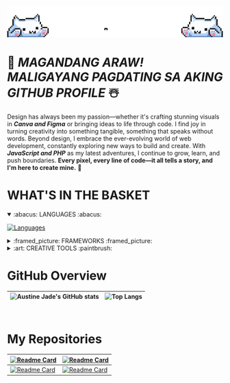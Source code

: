 <div align="center">

![Header](assets/header.gif)

</div>

# :rainbow: **_MAGANDANG ARAW! MALIGAYANG PAGDATING SA AKING GITHUB PROFILE_** :snowman_with_snow:
Design has always been my passion—whether it's crafting stunning visuals in ***Canva and Figma*** or bringing ideas to life through code. I find joy in turning creativity into something tangible, something that speaks without words. Beyond design, I embrace the ever-evolving world of web development, constantly exploring new ways to build and create. With ***JavaScript and PHP*** as my latest adventures, I continue to grow, learn, and push boundaries. **Every pixel, every line of code—it all tells a story, and I'm here to create mine.** :star2:

# WHAT'S IN THE BASKET

<details open>

<summary> :abacus: LANGUAGES :abacus: </summary>

[![Languages](https://skillicons.dev/icons?i=js,html,css,c,cpp,java,python,php,mysql)](https://skillicons.dev)

</details>

<details>

<summary> :framed_picture: FRAMEWORKS :framed_picture: </summary>

[![Frameworks](https://skillicons.dev/icons?i=bootstrap,dotnet)](https://skillicons.dev)

</details>

<details>

<summary> :art: CREATIVE TOOLS :paintbrush: </summary>

[![Design Tools](https://skillicons.dev/icons?i=figma,ps,pr,ae)](https://skillicons.dev)
![Canva](https://img.shields.io/badge/canva-020202?style=for-the-badge&logo=Canva)

</details>

<!-- My GitHub Stats -->
# GitHub Overview
<div align="center">
  
| ![Austine Jade's GitHub stats](https://github-readme-stats.vercel.app/api?username=AJBernardo&show_icons=true&theme=date_night&custom_title=My%20GitHub%20Stats&v=1) | ![Top Langs](https://github-readme-stats.vercel.app/api/top-langs/?username=AJBernardo&layout=compact&theme=date_night&card_width=467&v=1) |
| ------------- | ------------- |

</div>

<br> 

<!-- My Repositories -->
# My Repositories
<div align="center">

| [![Readme Card](https://github-readme-stats.vercel.app/api/pin/?username=AJBernardo&repo=AJBernardo.github.io&theme=date_night&v=1)](https://github.com/AJBernardo/AJBernardo.github.io) | [![Readme Card](https://github-readme-stats.vercel.app/api/pin/?username=AJBernardo&repo=WD-BE&theme=date_night&v=1)](https://github.com/AJBernardo/WD-BE) |
| ------------- | ------------- |
| [![Readme Card](https://github-readme-stats.vercel.app/api/pin/?username=AJBernardo&repo=Database-Administration&theme=date_night&v=1)](https://github.com/AJBernardo/Database-Administration) | [![Readme Card](https://github-readme-stats.vercel.app/api/pin/?username=AJBernardo&repo=Java-World&theme=date_night&v=1)](https://github.com/AJBernardo/Java-World) |

</div>
